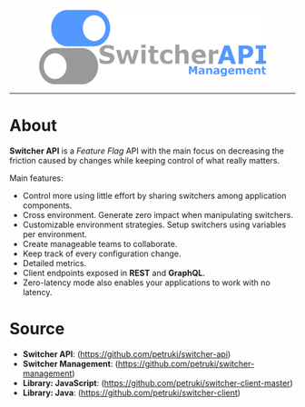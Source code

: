 <img src="https://raw.githubusercontent.com/petruki/switcherapi-assets/master/logo/switcherapi_management_grey.png" 
    width="80%"
    style="display: block; margin: auto;"/>
<hr>

# About  
**Switcher API** is a *Feature Flag* API with the main focus on decreasing the friction caused by changes while keeping control of what really matters.

Main features:
- Control more using little effort by sharing switchers among application components.
- Cross environment. Generate zero impact when manipulating switchers.
- Customizable environment strategies. Setup switchers using variables per environment.
- Create manageable teams to collaborate.
- Keep track of every configuration change.
- Detailed metrics.
- Client endpoints exposed in **REST** and **GraphQL**.
- Zero-latency mode also enables your applications to work with no latency.
 
# Source
- **Switcher API**: (https://github.com/petruki/switcher-api)
- **Switcher Management**: (https://github.com/petruki/switcher-management)
- **Library: JavaScript**: (https://github.com/petruki/switcher-client-master)
- **Library: Java**: (https://github.com/petruki/switcher-client)
